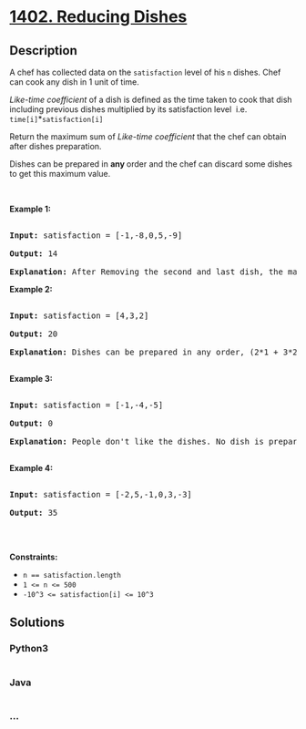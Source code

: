 # [1402. Reducing Dishes](https://leetcode.com/problems/reducing-dishes)



## Description

<p>A chef&nbsp;has collected data on the <code>satisfaction</code> level of his&nbsp;<code>n</code> dishes.&nbsp;Chef can cook any dish in 1 unit of time.</p>



<p><em>Like-time coefficient</em>&nbsp;of a dish is defined as&nbsp;the time taken to cook that dish including previous dishes multiplied by its satisfaction level &nbsp;i.e.&nbsp; <code>time[i]</code>*<code>satisfaction[i]</code></p>



<p>Return&nbsp;the maximum sum of&nbsp;<em>Like-time coefficient </em>that the chef can obtain after dishes preparation.</p>



<p>Dishes can be prepared in <strong>any </strong>order and the chef can discard some dishes to get this maximum value.</p>



<p>&nbsp;</p>

<p><strong>Example 1:</strong></p>



<pre>

<strong>Input:</strong> satisfaction = [-1,-8,0,5,-9]

<strong>Output:</strong> 14

<strong>Explanation: </strong>After Removing the second and last dish, the maximum total <em>Like-time coefficient</em> will be equal to (-1*1 + 0*2 + 5*3 = 14). Each dish is prepared in one unit of time.</pre>



<p><strong>Example 2:</strong></p>



<pre>

<strong>Input:</strong> satisfaction = [4,3,2]

<strong>Output:</strong> 20

<strong>Explanation:</strong> Dishes can be prepared in any order, (2*1 + 3*2 + 4*3 = 20)

</pre>



<p><strong>Example 3:</strong></p>



<pre>

<strong>Input:</strong> satisfaction = [-1,-4,-5]

<strong>Output:</strong> 0

<strong>Explanation:</strong> People don&#39;t like the dishes. No dish is prepared.

</pre>



<p><strong>Example 4:</strong></p>



<pre>

<strong>Input:</strong> satisfaction = [-2,5,-1,0,3,-3]

<strong>Output:</strong> 35

</pre>



<p>&nbsp;</p>

<p><strong>Constraints:</strong></p>



<ul>
	<li><code>n == satisfaction.length</code></li>
	<li><code>1 &lt;= n &lt;= 500</code></li>
	<li><code>-10^3 &lt;=&nbsp;satisfaction[i] &lt;= 10^3</code></li>
</ul>

## Solutions

<!-- tabs:start -->

### **Python3**

```python

```

### **Java**

```java

```

### **...**

```

```

<!-- tabs:end -->
